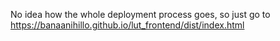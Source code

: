 No idea how the whole deployment process goes, so just go to
https://banaanihillo.github.io/lut_frontend/dist/index.html

